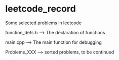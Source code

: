# leetcode_record
Some selected problems in leetcode

function_defs.h --> The declaration of functions

main.cpp --> The main function for debugging

Problems_XXX --> sorted problems, to be continued